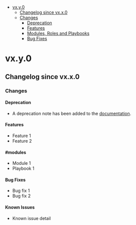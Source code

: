 - [vx.y.0](#vxy0)
  - [Changelog since vx.x.0](#changelog-since-vxx0)
  - [Changes](#changes)
    - [Deprecation](#deprecation)
    - [Features](#features)
    - [Modules, Roles and Playbooks](#modules)
    - [Bug Fixes](#bug-fixes)

# vx.y.0

## Changelog since vx.x.0 

### Changes 

#### Deprecation

- A deprecation note has been added to the [documentation](https://dell.github.io/...).

#### Features 

- Feature 1
- Feature 2

#### #modules
- Module 1
- Playbook 1

#### Bug Fixes 

- Bug fix 1
- Bug fix 2

#### Known Issues

- Known issue detail
